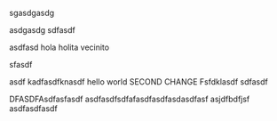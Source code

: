 sgasdgasdg

asdgasdg
sdfasdf

asdfasd
hola holita vecinito


sfasdf


asdf
kadfasdfknasdf
hello world
SECOND CHANGE
Fsfdklasdf
sdfasdf

DFASDFAsdfasfasdf
asdfasdfsdfafasdfasdfasdasdfasf
asjdfbdfjsf
asdfasdfasdf
